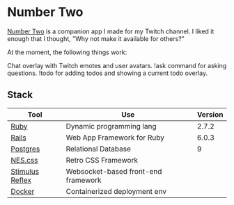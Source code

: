 # Number Two
[Number Two](https://2.exegete.me/) is a companion app I made for my Twitch channel. I liked it enough that I thought, "Why not make it available for others?"

At the moment, the following things work:

Chat overlay with Twitch emotes and user avatars.
!ask command for asking questions.
!todo for adding todos and showing a current todo overlay.

## Stack

Tool | Use | Version
---|---|---
[Ruby](https://docs.ruby-lang.org/en/2.7.0/) | Dynamic programming lang | 2.7.2
[Rails](https://api.rubyonrails.org/) | Web App Framework for Ruby | 6.0.3
[Postgres](https://www.postgresql.org/docs/9.0/index.html) | Relational Database | 9
[NES.css](https://nostalgic-css.github.io/NES.css/) | Retro CSS Framework | 
[Stimulus Reflex](https://docs.stimulusreflex.com/) | Websocket-based front-end framework | 
[Docker](https://docs.docker.com/) | Containerized deployment env |